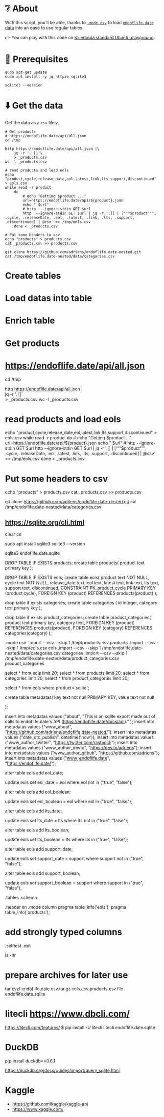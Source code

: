 # ❔ About

With this script, you'll be able, thanks to [`.mode csv`](https://www.sqlitetutorial.net/sqlite-import-csv/)
to load [`endoflife.date` data](https://endoflife.date/) into an ease to use regular tables. 

👉 You can play with this code on [Killercoda standard Ubuntu playground](https://killercoda.com/playgrounds/scenario/ubuntu).

# 🏁 Prerequisites

```shell
sudo apt-get update
sudo apt install -y jq httpie sqlite3

sqlite3 --version
```

# ⬇️ Get the data

Get the data as a `csv` files:

```shell
# Get products
# https://endoflife.date/api/all.json
cd /tmp

http https://endoflife.date/api/all.json |\
    jq -r '. []'\
    > _products.csv
wc -l _products.csv

# read products and load eols
echo "product,cycle,release_date,eol,latest,link,lts,support,discontinued" > eols.csv
while read -r product
    do
        # echo "Getting $product ..."
        url=https://endoflife.date/api/${product}.json
        echo " $url"
        # http  --ignore-stdin GET $url
        http  --ignore-stdin GET $url | jq -r '.[] | ["'"$product"'", .cycle, .releaseDate, .eol, .latest, .link, .lts, .support, .discontinued] | @csv' >> /tmp/eols.csv
    done < _products.csv

# Put some headers to csv
echo "products" > products.csv
cat _products.csv >> products.csv

git clone https://github.com/adriens/endoflife.date-nested.git
cat /tmp/endoflife.date-nested/data/categories.csv
```


# Create tables

# Load datas into table

# Enrich table

# Get products
# https://endoflife.date/api/all.json
cd /tmp

http https://endoflife.date/api/all.json |\
    jq -r '. []'\
    > _products.csv
wc -l _products.csv

# read products and load eols
echo "product,cycle,release_date,eol,latest,link,lts,support,discontinued" > eols.csv
while read -r product
    do
        # echo "Getting $product ..."
        url=https://endoflife.date/api/${product}.json
        echo " $url"
        # http  --ignore-stdin GET $url
        http  --ignore-stdin GET $url | jq -r '.[] | ["'"$product"'", .cycle, .releaseDate, .eol, .latest, .link, .lts, .support, .discontinued] | @csv' >> /tmp/eols.csv
    done < _products.csv

# Put some headers to csv
echo "products" > products.csv
cat _products.csv >> products.csv

git clone https://github.com/adriens/endoflife.date-nested.git
cat /tmp/endoflife.date-nested/data/categories.csv


## https://sqlite.org/cli.html
clear
cd

sudo apt install sqlite3
sqlite3 --version

sqlite3 endoflife.date.sqlite

DROP TABLE IF EXISTS products; 
create table products(
    product text primary key
);

DROP TABLE IF EXISTS eols; 
create table eols(
    product text NOT NULL,
    cycle text NOT NULL,
    release_date text,
    eol text,
    latest text,
    link text,
    lts text,
    support text,
    discontinued,
    CONSTRAINT PK_product_cycle PRIMARY KEY (product,cycle),
    FOREIGN KEY (product) REFERENCES products(product)
);

drop table if exists categories;
create table categories (
    id integer,
    category text primary key
);

drop table if exists product_categories;
create table product_categories(
    product text primary key,
    category text,
    FOREIGN KEY (product) REFERENCES products(product),
    FOREIGN KEY (category) REFERENCES categories(category)
);

.mode csv
.import --csv --skip 1 /tmp/products.csv products
.import --csv --skip 1 /tmp/eols.csv eols
.import --csv --skip 1 /tmp/endoflife.date-nested/data/categories.csv categories
.import --csv --skip 1 /tmp/endoflife.date-nested/data/product_categories.csv product_categories

select * from eols limit 20;
select * from products limit 20;
select * from categories limit 20;
select * from product_categories limit 20;

select * from eols
where
product='sqlite';





create table metadatas(
    key text not null PRIMARY KEY,
    value text not null

);

insert into metadatas values ("about", "This is an sqlite export made out of calls to endoflife.date's API (https://endoflife.date/docs/api)." );
insert into metadatas values ("www_about", "https://github.com/adriens/endoflife.date-nested/");
insert into metadatas values ("date_utc_publish", datetime('now'));
insert into metadatas values ("www_author_twitter", "https://twitter.com/rastadidi");
insert into metadatas values ("www_author_devto", "https://dev.to/adriens");
insert into metadatas values ("www_author_github", "https://github.com/adriens");
insert into metadatas values ("www_endoflife.date", "https://endoflife.date/");


alter table eols
add eol_date; 

update eols
set eol_date = eol
where eol not in ("true", "false"); 

alter table eols
add eol_boolean;

update eols
set eol_boolean = eol
where eol in ("true", "false"); 





alter table eols
add lts_date;

update eols
set lts_date = lts
where lts not in ("true", "false"); 

alter table eols
add lts_boolean;

update eols
set lts_boolean = lts
where lts in ("true", "false");




alter table eols
add support_date;

update eols
set support_date = support
where support not in ("true", "false"); 

alter table eols
add support_boolean;

update eols
set support_boolean = support
where support in ("true", "false");

.tables
.schema

.header on
.mode column
pragma table_info('eols');
pragma table_info('products');


# add strongly typed columns



.selftest
.exit

ls -ltr
# prepare archives for later use
tar cvzf endoflife.date.csv.tar.gz eols.csv products.csv
file endoflife.date.sqlite

# litecli https://www.dbcli.com/
https://litecli.com/features/
$ pip install -U litecli
litecli endoflife.date.sqlite



# DuckDB
pip install duckdb==0.6.1 


https://duckdb.org/docs/guides/import/query_sqlite.html

# Kaggle

- https://github.com/kaggle/kaggle-api
- https://www.kaggle.com/
